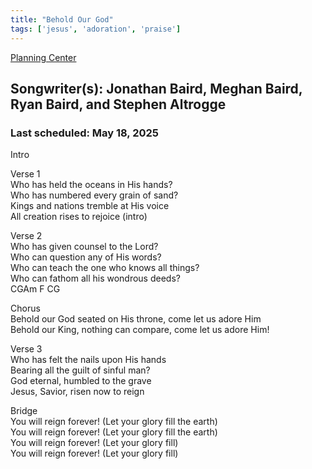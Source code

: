 ```yaml
---
title: "Behold Our God"
tags: ['jesus', 'adoration', 'praise']
---
```


[Planning Center](https://services.planningcenteronline.com/songs/20315920)

## Songwriter(s): Jonathan Baird, Meghan Baird, Ryan Baird, and Stephen Altrogge
### Last scheduled: May 18, 2025          

Intro  
  
Verse 1  
Who has held the oceans in His hands?  
Who has numbered every grain of sand?  
Kings and nations tremble at His voice  
All creation rises to rejoice (intro)  
  
Verse 2  
Who has given counsel to the Lord?  
Who can question any of His words?  
Who can teach the one who knows all things?  
Who can fathom all his wondrous deeds?  
CGAm F CG  
  
Chorus  
Behold our God seated on His throne, come let us adore Him  
Behold our King, nothing can compare, come let us adore Him!  
  
Verse 3  
Who has felt the nails upon His hands  
Bearing all the guilt of sinful man?  
God eternal, humbled to the grave  
Jesus, Savior, risen now to reign  
  
Bridge  
You will reign forever! (Let your glory fill the earth)  
You will reign forever! (Let your glory fill the earth)  
You will reign forever! (Let your glory fill)  
You will reign forever! (Let your glory fill)
